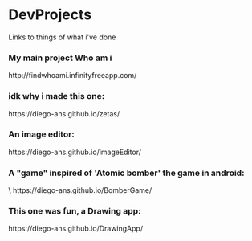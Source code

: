 # DevProjects
Links to things of what i've done

<h3>My main project Who am i</h3>
http://findwhoami.infinityfreeapp.com/

<h3>idk why i made this one:</h3>
https://diego-ans.github.io/zetas/

<h3>An image editor:</h3>
https://diego-ans.github.io/imageEditor/

<h3>A "game" inspired of 'Atomic bomber' the game in android:</h3>\
https://diego-ans.github.io/BomberGame/

<h3>This one was fun, a Drawing app:</h3>
https://diego-ans.github.io/DrawingApp/
